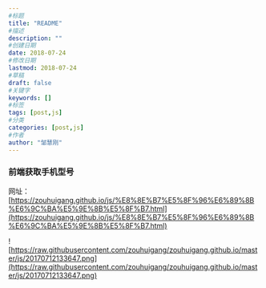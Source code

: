 ```yaml
---
#标题
title: "README"
#描述
description: ""
#创建日期
date: 2018-07-24
#修改日期
lastmod: 2018-07-24
#草稿
draft: false
#关键字
keywords: []
#标签
tags: [post,js]
#分类
categories: [post,js]
#作者
author: "邹慧刚"
---
```

### 前端获取手机型号

网址：[https://zouhuigang.github.io/js/%E8%8E%B7%E5%8F%96%E6%89%8B%E6%9C%BA%E5%9E%8B%E5%8F%B7.html](https://zouhuigang.github.io/js/%E8%8E%B7%E5%8F%96%E6%89%8B%E6%9C%BA%E5%9E%8B%E5%8F%B7.html)

![https://raw.githubusercontent.com/zouhuigang/zouhuigang.github.io/master/js/20170712133647.png](https://raw.githubusercontent.com/zouhuigang/zouhuigang.github.io/master/js/20170712133647.png)